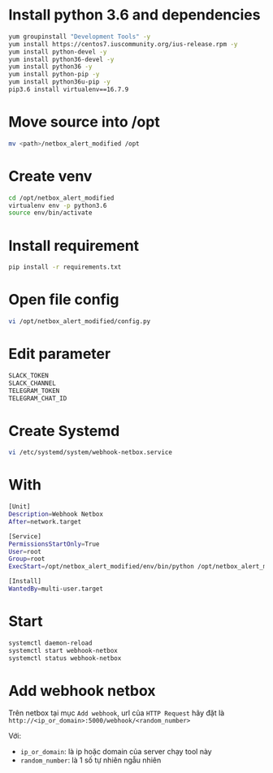 # Install python 3.6 and dependencies

```sh
yum groupinstall "Development Tools" -y
yum install https://centos7.iuscommunity.org/ius-release.rpm -y
yum install python-devel -y
yum install python36-devel -y
yum install python36 -y
yum install python-pip -y
yum install python36u-pip -y
pip3.6 install virtualenv==16.7.9
```

# Move source into /opt

```sh
mv <path>/netbox_alert_modified /opt
```

# Create venv

```sh
cd /opt/netbox_alert_modified
virtualenv env -p python3.6
source env/bin/activate
```

# Install requirement

```sh
pip install -r requirements.txt
```

# Open file config

```sh
vi /opt/netbox_alert_modified/config.py
```

# Edit parameter

```sh
SLACK_TOKEN
SLACK_CHANNEL
TELEGRAM_TOKEN
TELEGRAM_CHAT_ID
```

# Create Systemd

```sh
vi /etc/systemd/system/webhook-netbox.service
```

# With

```sh
[Unit]
Description=Webhook Netbox
After=network.target

[Service]
PermissionsStartOnly=True
User=root
Group=root
ExecStart=/opt/netbox_alert_modified/env/bin/python /opt/netbox_alert_modified/webhook.py --serve-in-foreground

[Install]
WantedBy=multi-user.target
```

# Start

```sh
systemctl daemon-reload
systemctl start webhook-netbox
systemctl status webhook-netbox
```

# Add webhook netbox

Trên netbox tại mục `Add webhook`, url của `HTTP Request` hãy đặt là `http://<ip_or_domain>:5000/webhook/<random_number>`

Với: 
- `ip_or_domain`: là ip hoặc domain của server chạy tool này
- `random_number`: là 1 số tự nhiên ngẫu nhiên
